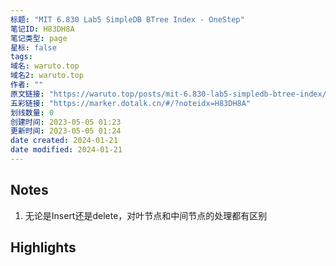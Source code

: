 ```yaml
---
标题: "MIT 6.830 Lab5 SimpleDB BTree Index - OneStep"
笔记ID: H83DH8A
笔记类型: page
星标: false
tags: 
域名: waruto.top
域名2: waruto.top
作者: ""
原文链接: "https://waruto.top/posts/mit-6.830-lab5-simpledb-btree-index/"
五彩链接: "https://marker.dotalk.cn/#/?noteidx=H83DH8A"
划线数量: 0
创建时间: 2023-05-05 01:23
更新时间: 2023-05-05 01:24
date created: 2024-01-21
date modified: 2024-01-21
---
```


## Notes
1. 无论是Insert还是delete，对叶节点和中间节点的处理都有区别

## Highlights
